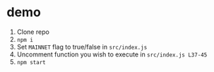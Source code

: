 # demo

1. Clone repo
2. `npm i`
3. Set `MAINNET` flag to true/false in `src/index.js`
4. Uncomment function you wish to execute in `src/index.js L37-45`
5. `npm start`
